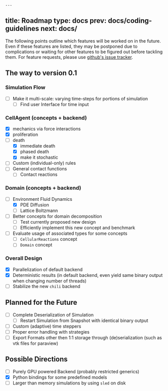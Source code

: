     ---
title: Roadmap
type: docs
prev: docs/coding-guidelines
next: docs/
---

The following points outline which features will be worked on in the future.
Even if these features are listed, they may be postponed due to complications or waiting for other features to be figured out before tackling them.
For feature requests, please use [github's issue tracker](https://www.github.com/jonaspleyer/cellular_raza/issues).

## The way to version 0.1
### Simulation Flow
- [ ] Make it multi-scale: varying time-steps for portions of simulation
    - [ ] Find user Interface for time input

### CellAgent (concepts + backend)
- [x] mechanics via force interactions
- [x] proliferation
- [ ] death
    - [x] immediate death
    - [x] phased death
    - [x] make it stochastic
- [ ] Custom (individual-only) rules
- [ ] General contact functions
    - [ ] Contact reactions

### Domain (concepts + backend)
- [ ] Environment Fluid Dynamics
    - [x] PDE Diffusion
    - [ ] Lattice Boltzmann
- [ ] Better concepts for domain decomposition
    - [ ] Test currently proposed new design
    - [ ] Efficiently implement this new concept and benchmark
- [ ] Evaluate usage of associated types for some concepts
    - [ ] `CellularReactions` concept
    - [ ] `Domain` concept

### Overall Design
- [x] Parallelization of default backend
- [x] Deterministic results (in default backend, even yield same binary output when changing number of threads)
- [ ] Stabilize the new `chili` backend

## Planned for the Future
- [ ] Complete Deserialization of Simulation
    - [ ] Restart Simulation from Snapshot with identical binary output
- [ ] Custom (adaptive) time steppers
- [ ] Proper error handling with strategies
- [ ] Export Formats other then 1:1 storage through (de)serialization (such as vtk files for paraview)

## Possible Directions
- [ ] Purely GPU powered Backend (probably restricted generics)
- [x] Python bindings for some predefined models
- [ ] Larger than memory simulations by using `sled` on disk
